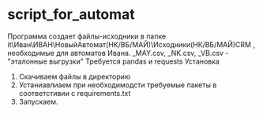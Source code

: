 # script_for_automat
Программа создает файлы-исходники в папке it\Иван\ИВАН\НовыйАвтомат(НК/ВБ/МАЙ)\Исходники(НК/ВБ/МАЙ)CRM , необходимые для автоматов Ивана.
_MAY.csv, _NK.csv, _VB.csv - "эталонные выгрузки"
Требуется pandas и requests
Установка
1. Скачиваем файлы в директорию
2. Устаниавлиаем при необходимодсти требуемые пакеты в соответстивии с requirements.txt
3. Запускаем.
